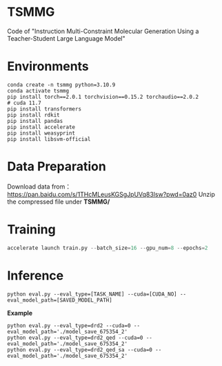 # TSMMG
Code of "Instruction Multi-Constraint Molecular Generation Using a Teacher-Student Large Language Model"

# Environments
```shell
conda create -n tsmmg python=3.10.9
conda activate tsmmg
pip install torch==2.0.1 torchvision==0.15.2 torchaudio==2.0.2              # cuda 11.7
pip install transformers
pip install rdkit
pip install pandas
pip install accelerate
pip install weasyprint
pip install libsvm-official
```

# Data Preparation

Download data from：https://pan.baidu.com/s/1THcMLeusKGSgJpUVq83lsw?pwd=0az0 
Unzip the compressed file under **TSMMG/**

# Training

```python
accelerate launch train.py --batch_size=16 --gpu_num=8 --epochs=2
```

# Inference
```shell
python eval.py --eval_type=[TASK_NAME] --cuda=[CUDA_NO] --eval_model_path=[SAVED_MODEL_PATH]
```
**Example**
```shell
python eval.py --eval_type=drd2 --cuda=0 --eval_model_path='./model_save_675354_2'
python eval.py --eval_type=drd2_qed --cuda=0 --eval_model_path='./model_save_675354_2'
python eval.py --eval_type=drd2_qed_sa --cuda=0 --eval_model_path='./model_save_675354_2'
```
